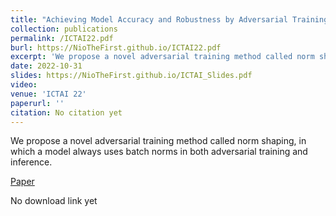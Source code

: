 ```yaml
---
title: "Achieving Model Accuracy and Robustness by Adversarial Training with Batch Normalization"
collection: publications
permalink: /ICTAI22.pdf
burl: https://NioTheFirst.github.io/ICTAI22.pdf
excerpt: 'We propose a novel adversarial training method called norm shaping, in which a model always uses batch norms in both adversarial training and inference.'
date: 2022-10-31
slides: https://NioTheFirst.github.io/ICTAI_Slides.pdf
video:
venue: 'ICTAI 22'
paperurl: ''
citation: No citation yet
---
```

We propose a novel adversarial training method called norm shaping, in which a model always uses batch norms in both adversarial training and inference.  

[Paper](https://NioTheFirst.github.io/ictai22.pdf)  

No download link yet  

